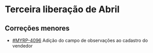 # Terceira liberação de Abril


## Correções menores
* [#MYRP-4096](https://devmyrp.atlassian.net/browse/MYRP-4096) Adição do campo de observações ao cadastro do vendedor
